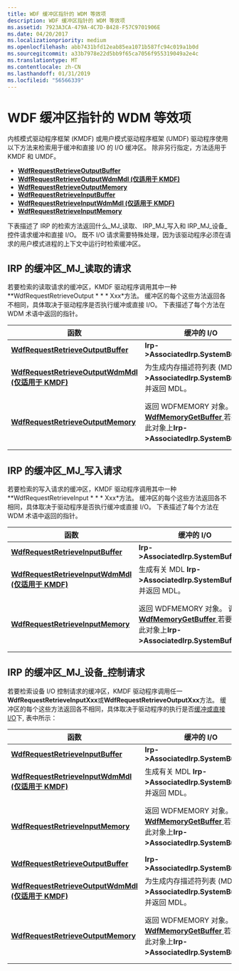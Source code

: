 ```yaml
---
title: WDF 缓冲区指针的 WDM 等效项
description: WDF 缓冲区指针的 WDM 等效项
ms.assetid: 7923A3CA-479A-4C7D-B428-F57C9701906E
ms.date: 04/20/2017
ms.localizationpriority: medium
ms.openlocfilehash: abb7431bfd12eab85ea1071b587fc94c019a1b0d
ms.sourcegitcommit: a33b7978e22d5bb9f65ca7056f955319049a2e4c
ms.translationtype: MT
ms.contentlocale: zh-CN
ms.lasthandoff: 01/31/2019
ms.locfileid: "56566339"
---
```

# <a name="wdm-equivalents-for-wdf-buffer-pointers"></a>WDF 缓冲区指针的 WDM 等效项


内核模式驱动程序框架 (KMDF) 或用户模式驱动程序框架 (UMDF) 驱动程序使用以下方法来检索用于缓冲和直接 I/O 的 I/O 缓冲区。 除非另行指定，方法适用于 KMDF 和 UMDF。

-   [**WdfRequestRetrieveOutputBuffer**](https://msdn.microsoft.com/library/windows/hardware/ff550018)
-   [**WdfRequestRetrieveOutputWdmMdl (仅适用于 KMDF)**](https://msdn.microsoft.com/library/windows/hardware/ff550021)
-   [**WdfRequestRetrieveOutputMemory**](https://msdn.microsoft.com/library/windows/hardware/ff550019)
-   [**WdfRequestRetrieveInputBuffer**](https://msdn.microsoft.com/library/windows/hardware/ff550014)
-   [**WdfRequestRetrieveInputWdmMdl (仅适用于 KMDF)**](https://msdn.microsoft.com/library/windows/hardware/ff550016)
-   [**WdfRequestRetrieveInputMemory**](https://msdn.microsoft.com/library/windows/hardware/ff550015)

下表描述了 IRP 的检索方法返回什么\_MJ\_读取、 IRP\_MJ\_写入和 IRP\_MJ\_设备\_控件请求缓冲和直接 I/O。 既不 I/O 请求需要特殊处理，因为该驱动程序必须在请求的用户模式进程的上下文中运行时检索缓冲区。

## <a href="" id="read"></a>IRP 的缓冲区\_MJ\_读取的请求


若要检索的读取请求的缓冲区，KMDF 驱动程序调用其中一种 **WdfRequestRetrieveOutput * * * Xxx*方法。 缓冲区的每个这些方法返回各不相同，具体取决于驱动程序是否执行缓冲或直接 I/O。 下表描述了每个方法在 WDM 术语中返回的指针。

| 函数                                                                             | 缓冲的 I/O                                                                                                                                    | 直接 I/O                                                                                                                                                                                                |
|--------------------------------------------------------------------------------------|-------------------------------------------------------------------------------------------------------------------------------------------------|-----------------------------------------------------------------------------------------------------------------------------------------------------------------------------------------------------------|
| [**WdfRequestRetrieveOutputBuffer**](https://msdn.microsoft.com/library/windows/hardware/ff550018)             | **Irp-&gt;AssociatedIrp.SystemBuffer**                                                                                                          | [**MmGetSystemAddressForMdlSafe**](https://msdn.microsoft.com/library/windows/hardware/ff554559) (**Irp-&gt;MdlAddress**)                                                                                                          |
| [**WdfRequestRetrieveOutputWdmMdl (仅适用于 KMDF)**](https://msdn.microsoft.com/library/windows/hardware/ff550021) | 为生成内存描述符列表 (MDL) **Irp-&gt;AssociatedIrp.SystemBuffer** ，并返回 MDL。                                           | **Irp-&gt;MdlAddress**                                                                                                                                                                                    |
| [**WdfRequestRetrieveOutputMemory**](https://msdn.microsoft.com/library/windows/hardware/ff550019)             | 返回 WDFMEMORY 对象。 调用[ **WdfMemoryGetBuffer** ](https://msdn.microsoft.com/library/windows/hardware/ff548715)若要获取此对象上**Irp-&gt;AssociatedIrp.SystemBuffer**。 | 返回 WDFMEMORY 对象。 调用[ **WdfMemoryGetBuffer** ](https://msdn.microsoft.com/library/windows/hardware/ff548715)若要获取此对象上[ **MmGetSystemAddressForMdlSafe** ](https://msdn.microsoft.com/library/windows/hardware/ff554559) (**Irp&gt;MdlAddress**)。 |

 

## <a href="" id="write"></a>IRP 的缓冲区\_MJ\_写入请求


若要检索的写入请求的缓冲区，KMDF 驱动程序调用其中一种 **WdfRequestRetrieveInput * * * Xxx*方法。 缓冲区的每个这些方法返回各不相同，具体取决于驱动程序是否执行缓冲或直接 I/O。 下表描述了每个方法在 WDM 术语中返回的指针。

| 函数                                                                           | 缓冲的 I/O                                                                                                                                    | 直接 I/O                                                                                                                                                                                                |
|------------------------------------------------------------------------------------|-------------------------------------------------------------------------------------------------------------------------------------------------|-----------------------------------------------------------------------------------------------------------------------------------------------------------------------------------------------------------|
| [**WdfRequestRetrieveInputBuffer**](https://msdn.microsoft.com/library/windows/hardware/ff550014)             | **Irp-&gt;AssociatedIrp.SystemBuffer**                                                                                                          | [**MmGetSystemAddressForMdlSafe**](https://msdn.microsoft.com/library/windows/hardware/ff554559) (**Irp-&gt;MdlAddress**)                                                                                                          |
| [**WdfRequestRetrieveInputWdmMdl (仅适用于 KMDF)**](https://msdn.microsoft.com/library/windows/hardware/ff550016) | 生成有关 MDL **Irp-&gt;AssociatedIrp.SystemBuffer** ，并返回 MDL。                                                                   | **Irp-&gt;MdlAddress**                                                                                                                                                                                    |
| [**WdfRequestRetrieveInputMemory**](https://msdn.microsoft.com/library/windows/hardware/ff550015)             | 返回 WDFMEMORY 对象。 调用[ **WdfMemoryGetBuffer** ](https://msdn.microsoft.com/library/windows/hardware/ff548715)若要获取此对象上**Irp-&gt;AssociatedIrp.SystemBuffer**。 | 返回 WDFMEMORY 对象。 调用[ **WdfMemoryGetBuffer** ](https://msdn.microsoft.com/library/windows/hardware/ff548715)若要获取此对象上[ **MmGetSystemAddressForMdlSafe** ](https://msdn.microsoft.com/library/windows/hardware/ff554559) (**Irp&gt;MdlAddress**)。 |

 

## <a href="" id="device-control"></a>IRP 的缓冲区\_MJ\_设备\_控制请求


若要检索设备 I/O 控制请求的缓冲区，KMDF 驱动程序调用任一**WdfRequestRetrieveInputXxx**或**WdfRequestRetrieveOutputXxx**方法。 缓冲区的每个这些方法返回各不相同，具体取决于驱动程序的执行是否[缓冲或直接 I/O](https://msdn.microsoft.com/library/windows/hardware/ff540701)下, 表中所示：

| 函数                                                                             | 缓冲的 I/O                                                                                                                                    | 直接 I/O                                                                                                                                                                                                |
|--------------------------------------------------------------------------------------|-------------------------------------------------------------------------------------------------------------------------------------------------|-----------------------------------------------------------------------------------------------------------------------------------------------------------------------------------------------------------|
| [**WdfRequestRetrieveInputBuffer**](https://msdn.microsoft.com/library/windows/hardware/ff550014)               | **Irp-&gt;AssociatedIrp.SystemBuffer**                                                                                                          | [**MmGetSystemAddressForMdlSafe**](https://msdn.microsoft.com/library/windows/hardware/ff554559) (**Irp-&gt;MdlAddress**)                                                                                                          |
| [**WdfRequestRetrieveInputWdmMdl (仅适用于 KMDF)**](https://msdn.microsoft.com/library/windows/hardware/ff550016)   | 生成有关 MDL **Irp-&gt;AssociatedIrp.SystemBuffer** ，并返回 MDL。                                                                   | 生成有关 MDL **Irp-&gt;AssociatedIrp.SystemBuffer** ，并返回 MDL。                                                                                                                             |
| [**WdfRequestRetrieveInputMemory**](https://msdn.microsoft.com/library/windows/hardware/ff550015)               | 返回 WDFMEMORY 对象。 调用[ **WdfMemoryGetBuffer** ](https://msdn.microsoft.com/library/windows/hardware/ff548715)若要获取此对象上**Irp-&gt;AssociatedIrp.SystemBuffer**。 | 返回 WDFMEMORY 对象。 调用[ **WdfMemoryGetBuffer** ](https://msdn.microsoft.com/library/windows/hardware/ff548715)若要获取此对象上[ **MmGetSystemAddressForMdlSafe** ](https://msdn.microsoft.com/library/windows/hardware/ff554559) (**Irp&gt;MdlAddress**)。 |
| [**WdfRequestRetrieveOutputBuffer**](https://msdn.microsoft.com/library/windows/hardware/ff550018)             | **Irp-&gt;AssociatedIrp.SystemBuffer**                                                                                                          | [**MmGetSystemAddressForMdlSafe**](https://msdn.microsoft.com/library/windows/hardware/ff554559) (**Irp-&gt;MdlAddress**)                                                                                                          |
| [**WdfRequestRetrieveOutputWdmMdl (仅适用于 KMDF)**](https://msdn.microsoft.com/library/windows/hardware/ff550021) | 为生成内存描述符列表 (MDL) **Irp-&gt;AssociatedIrp.SystemBuffer** ，并返回 MDL。                                           | **Irp-&gt;MdlAddress**                                                                                                                                                                                    |
| [**WdfRequestRetrieveOutputMemory**](https://msdn.microsoft.com/library/windows/hardware/ff550019)             | 返回 WDFMEMORY 对象。 调用[ **WdfMemoryGetBuffer** ](https://msdn.microsoft.com/library/windows/hardware/ff548715)若要获取此对象上**Irp-&gt;AssociatedIrp.SystemBuffer**。 | 返回 WDFMEMORY 对象。 调用[ **WdfMemoryGetBuffer** ](https://msdn.microsoft.com/library/windows/hardware/ff548715)若要获取此对象上[ **MmGetSystemAddressForMdlSafe** ](https://msdn.microsoft.com/library/windows/hardware/ff554559) (**Irp&gt;MdlAddress**)。 |

 

 

 





